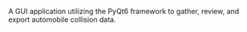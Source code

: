 A GUI application utilizing the PyQt6 framework to gather, review, and export automobile collision data.
